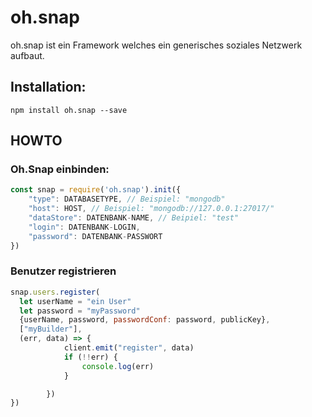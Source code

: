 # oh.snap

oh.snap ist ein Framework welches ein generisches soziales Netzwerk aufbaut.

## Installation:
```console
npm install oh.snap --save
```

## HOWTO

### Oh.Snap einbinden:
```JavaScript
const snap = require('oh.snap').init({
    "type": DATABASETYPE, // Beispiel: "mongodb"
    "host": HOST, // Beispiel: "mongodb://127.0.0.1:27017/"
    "dataStore": DATENBANK-NAME, // Beipiel: "test"
    "login": DATENBANK-LOGIN,
    "password": DATENBANK-PASSWORT
})
```

### Benutzer registrieren 
```JavaScript
snap.users.register(
  let userName = "ein User"
  let password = "myPassword"
  {userName, password, passwordConf: password, publicKey}, 
  ["myBuilder"], 
  (err, data) => {
            client.emit("register", data)
            if (!!err) {
                console.log(err)
            }

        })
})
```
